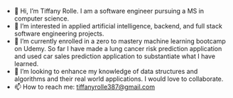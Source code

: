- 👋 Hi, I’m Tiffany Rolle. I am a software engineer pursuing a MS in computer science. 
- 👀 I’m interested in applied artificial intelligence, backend, and full stack software engineering projects.
- 🌱 I’m currently enrolled in a zero to mastery machine learning bootcamp on Udemy. So far I have made a lung cancer risk prediction application and used car sales prediction     application to substantiate what I have learned.
- 💞️ I’m looking to enhance my knowledge of data structures and algorithms and their real world applications. I would love to collaborate.
- 📫 How to reach me: tiffanyrolle387@gmail.com

<!---
T-Rolle387/T-Rolle387 is a ✨ special ✨ repository because its `README.md` (this file) appears on your GitHub profile.
You can click the Preview link to take a look at your changes.
--->
